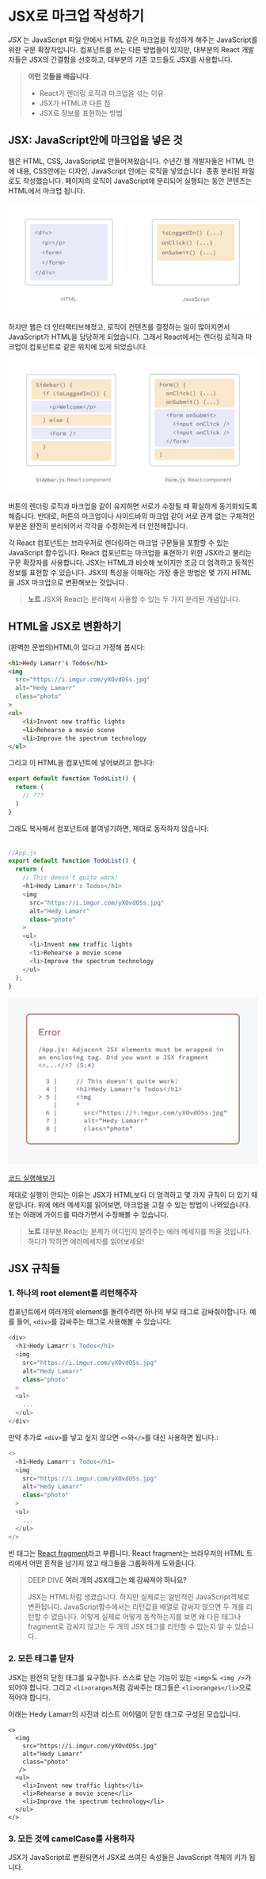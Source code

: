 # JSX로 마크업 작성하기

_JSX_ 는 JavaScript 파일 안에서 HTML 같은 마크업을 작성하게 해주는 JavaScript를 위한 구문 확장자입니다. 컴포넌트를 쓰는 다른 방법들이 있지만, 대부분의 React 개발자들은 JSX의 간결함을 선호하고, 대부분의 기존 코드들도 JSX를 사용합니다. 

> **이런 것들을 배웁니다.**
> - React가 렌더링 로직과 마크업을 섞는 이유
> - JSX가 HTML과 다른 점
> - JSX로 정보를 표현하는 방법

## JSX: JavaScript안에 마크업을 넣은 것

웹은 HTML, CSS, JavaScript로 만들어져왔습니다. 수년간 웹 개발자들은 HTML 안에 내용, CSS안에는 디자인, JavaScript 안에는 로직을 넣었습니다. 종종 분리된 파일로도 작성했습니다. 페이지의 로직이 JavaScript에 분리되어 실행되는 동안 콘텐츠는 HTML에서 마크업 됩니다. 

![참고 이미지](../img/%EC%8A%A4%ED%81%AC%EB%A6%B0%EC%83%B7%202022-08-24%20%EC%98%A4%EC%A0%84%208.20.06.png)

하지만 웹은 더 인터랙티브해졌고, 로직이 컨텐츠를 결정하는 일이 많아지면서 JavaScript가 HTML을 담당하게 되었습니다. 그래서 React에서는 렌더링 로직과 마크업이 컴포넌트로 같은 위치에 있게 되었습니다. 

![참고이미지](../img/%EC%8A%A4%ED%81%AC%EB%A6%B0%EC%83%B7%202022-08-24%20%EC%98%A4%EC%A0%84%208.25.56.png)

버튼의 렌더링 로직과 마크업을 같이 유지하면 서로가 수정될 때 확실하게 동기화되도록 해줍니다. 반대로, 머튼의 마크업이나 사이드바의 마크업 같이 서로 관계 없는 구체적인 부분은 완전히 분리되어서 각각을 수정하는게 더 안전해집니다. 

각 React 컴포넌트는 브라우저로 렌더링하는 마크업 구문들을 포함할 수 있는 JavaScript 함수입니다. React 컴포넌트는 마크업을 표현하기 위한 JSX라고 불리는 구문 확장자를 사용합니다. JSX는 HTML과 비슷해 보이지만 조금 더 엄격하고 동적인 정보를 표현할 수 있습니다. JSX의 특성을 이해하는 가장 좋은 방법은 몇 가지 HTML을 JSX 마크업으로 변환해보는 것입니다 .

> **노트**
> JSX와 React는 분리해서 사용할 수 있는 두 가지 분리된 개념입니다.

## HTML을 JSX로 변환하기

(완벽한 문법의)HTML이 있다고 가정해 봅시다:

```HTML
<h1>Hedy Lamarr's Todos</h1>
<img 
  src="https://i.imgur.com/yXOvdOSs.jpg" 
  alt="Hedy Lamarr" 
  class="photo"
>
<ul>
    <li>Invent new traffic lights
    <li>Rehearse a movie scene
    <li>Improve the spectrum technology
</ul>
```

그리고 이 HTML을 컴포넌트에 넣어보려고 합니다:

```javascript
export default function TodoList() {
  return (
    // ???
  )
}
```

그래도 복사해서 컴포넌트에 붙여넣기하면, 제대로 동작하지 않습니다:

```javascript

//App.js
export default function TodoList() {
  return (
    // This doesn't quite work!
    <h1>Hedy Lamarr's Todos</h1>
    <img 
      src="https://i.imgur.com/yXOvdOSs.jpg" 
      alt="Hedy Lamarr" 
      class="photo"
    >
    <ul>
      <li>Invent new traffic lights
      <li>Rehearse a movie scene
      <li>Improve the spectrum technology
    </ul>
  );
}
```

![결과 이미지](../img/%EC%8A%A4%ED%81%AC%EB%A6%B0%EC%83%B7%202022-08-24%20%EC%98%A4%EC%A0%84%208.38.14.png)

[코드 실행해보기](https://codesandbox.io/s/o7zoc2?file=%2FApp.js&from-sandpack=true)

제대로 실행이 안되는 이유는 JSX가 HTML보다 더 엄격하고 몇 가지 규칙이 더 있기 때문입니다. 위에 에러 메세지를 읽어보면, 마크업을 고칠 수 있는 방법이 나와있습니다. 또는 아래에 가이드를 따라가면서 수정해볼 수 있습니다.

> **노트**
> 대부분 React는 문제가 어디인지 알려주는 에러 메세지를 띄울 것입니다. 하다가 막히면 에러메세지를 읽어보세요!

## JSX 규칙들

### 1. 하나의 root element를 리턴해주자

컴포넌트에서 여러개의 element를 돌려주려면 하나의 부모 태그로 감싸줘야합니다. 
예를 들어, `<div>`를 감싸주는 태그로 사용해볼 수 있습니다:

```javascript
<div>
  <h1>Hedy Lamarr's Todos</h1>
  <img 
    src="https://i.imgur.com/yXOvdOSs.jpg" 
    alt="Hedy Lamarr" 
    class="photo"
  >
  <ul>
    ...
  </ul>
</div>
```

만약 추가로 `<div>`를 넣고 싶지 않으면 `<>`와`</>`를 대신 사용하면 됩니다.:

```javascript
<>
  <h1>Hedy Lamarr's Todos</h1>
  <img 
    src="https://i.imgur.com/yXOvdOSs.jpg" 
    alt="Hedy Lamarr" 
    class="photo"
  >
  <ul>
    ...
  </ul>
</>
```

빈 태그는 [React fragment](https://beta.reactjs.org/learn/TODO)라고 부릅니다. React fragment는 브라우저의 HTML 트리에서 어떤 흔적을 남기지 않고 태그들을 그룹화하게 도와줍니다.

> DEEP DIVE
> **여러 개의 JSX태그는 왜 감싸져야 하나요?**
> 
> JSX는 HTML처럼 생겼습니다. 하지만 실제로는 일반적인 JavaScript객체로 변환됩니다. JavaScript함수에서는 리턴값을 배열로 감싸지 않으면 두 개를 리턴할 수 없습니다. 이렇게 실제로 어떻게 동작하는지를 보면 왜 다른 태그나 fragment로 감싸지 않고는 두 개의 JSX 태그를 리턴할 수 없는지 알 수 있습니다.

### 2. 모든 태그를 닫자

JSX는 완전히 닫힌 태그를 요구합니다. 스스로 닫는 기능이 있는 `<img>`도 `<img />`가 되어야 합니다. 그리고 `<li>oranges`처럼 감싸주는 태그들은 `<li>oranges</li>`으로 적어야 합니다.

아래는 Hedy Lamarr의 사진과 리스트 아이템이 닫힌 태그로 구성된 모습입니다. 

```JSX
<>
  <img 
    src="https://i.imgur.com/yXOvdOSs.jpg" 
    alt="Hedy Lamarr" 
    class="photo"
   />
  <ul>
    <li>Invent new traffic lights</li>
    <li>Rehearse a movie scene</li>
    <li>Improve the spectrum technology</li>
  </ul>
</>
```

### 3. 모든 것에 camelCase를 사용하자

JSX가 JavaScript로 변환되면서 JSX로 쓰여진 속성들은 JavaScript 객체의 키가 됩니다. 


